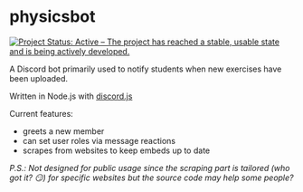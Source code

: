 # physicsbot

[![Project Status: Active – The project has reached a stable, usable state and is being actively developed.](https://www.repostatus.org/badges/latest/active.svg)](https://www.repostatus.org/#active)

A Discord bot primarily used to notify students when new exercises have been uploaded.

Written in Node.js with [discord.js](https://discord.js.org/#/)

Current features:
- greets a new member
- can set user roles via message reactions
- scrapes from websites to keep embeds up to date

*P.S.: Not designed for public usage since the scraping part is tailored (who got it? :smirk:) for specific websites but the source code may help some people?*
